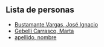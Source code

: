 ## Lista de personas

- [Bustamante Vargas, José Ignacio](Personas/jose.ignacio.bustamante.md)
- [Gebelli Carrasco, Marta](Personas/marta.gebelli.md)
- [apellido, nombre](Personas/nombre.apellido.md)


